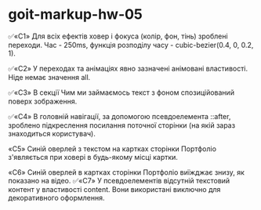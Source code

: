 # goit-markup-hw-05

✅«C1» Для всіх ефектів ховер і фокуса (колір, фон, тінь) зроблені переходи. Час - 250ms, функція розподілу часу - cubic-bezier(0.4, 0, 0.2, 1).

✅«C2» У переходах та анімаціях явно зазначені анімовані властивості. Ніде немає значення all.

✅«C3» В секції Чим ми займаємось текст з фоном спозиційований поверх зображення.

✅«C4» В головній навігації, за допомогою псевдоелемента ::after, зроблено підкреслення посилання поточної сторінки (на якій зараз знаходиться користувач).

«C5» Синій оверлей з текстом на картках сторінки Портфоліо з'являється при ховері в будь-якому місці картки.

«C6» Синій оверлей в картках сторінки Портфоліо виїжджає знизу, як показано на відео.
✅«C7» У псевдоелементів відсутній текстовий контент у властивості content. Вони використані виключно для декоративного оформлення.

